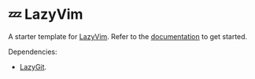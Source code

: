 # 💤 LazyVim

A starter template for [LazyVim](https://github.com/LazyVim/LazyVim).
Refer to the [documentation](https://lazyvim.github.io/installation) to get started.

Dependencies: 
- [LazyGit](https://github.com/jesseduffield/lazygit).
